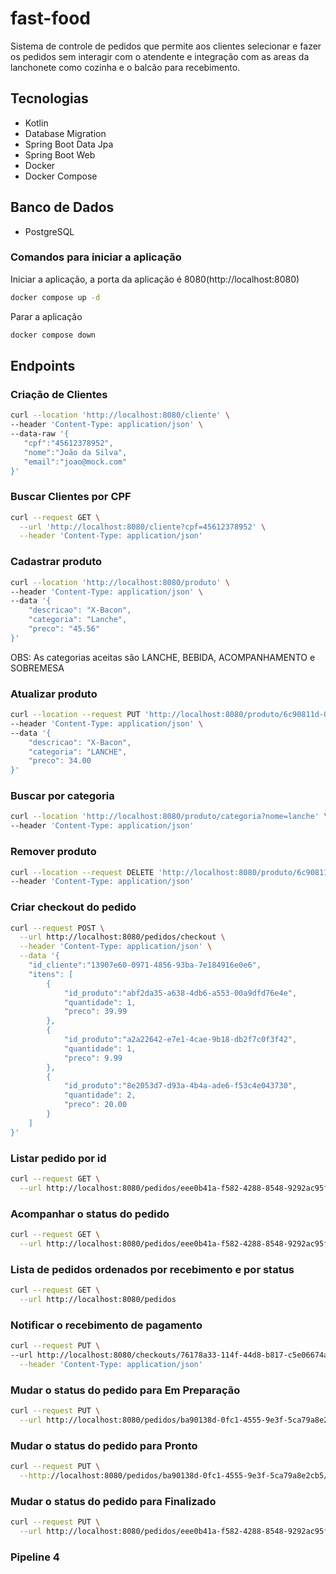 # fast-food
Sistema de controle de pedidos que permite aos clientes selecionar e fazer os pedidos sem interagir com o atendente e integração com as areas da lanchonete como cozinha e o balcão para recebimento.

## Tecnologias
* Kotlin
* Database Migration
* Spring Boot Data Jpa
* Spring Boot Web
* Docker
* Docker Compose

## Banco de Dados
* PostgreSQL

### Comandos para iniciar a aplicação
Iniciar a aplicação, a porta da aplicação é 8080(http://localhost:8080)
```bash
docker compose up -d
```
Parar a aplicação
```bash
docker compose down
```

## Endpoints
### Criação de Clientes
 ```bash
 curl --location 'http://localhost:8080/cliente' \
--header 'Content-Type: application/json' \
--data-raw '{
    "cpf":"45612378952",
    "nome":"João da Silva",
    "email":"joao@mock.com"
}'
```

### Buscar Clientes por CPF
```bash
curl --request GET \
  --url 'http://localhost:8080/cliente?cpf=45612378952' \
  --header 'Content-Type: application/json'
```
### Cadastrar produto
```bash
curl --location 'http://localhost:8080/produto' \
--header 'Content-Type: application/json' \
--data '{
    "descricao": "X-Bacon",
    "categoria": "Lanche",
    "preco": "45.56"
}'
```
OBS: As categorias aceitas são LANCHE, BEBIDA, ACOMPANHAMENTO e SOBREMESA

### Atualizar produto
```bash
curl --location --request PUT 'http://localhost:8080/produto/6c90811d-08ca-4116-a900-5a6f420ac1c1' \
--header 'Content-Type: application/json' \
--data '{    
    "descricao": "X-Bacon",
    "categoria": "LANCHE",
    "preco": 34.00
}'
```

### Buscar por categoria
```bash
curl --location 'http://localhost:8080/produto/categoria?nome=lanche' \
--header 'Content-Type: application/json'
```

### Remover produto
```bash
curl --location --request DELETE 'http://localhost:8080/produto/6c90811d-08ca-4116-a900-5a6f420ac1c1' \
--header 'Content-Type: application/json'
```

### Criar checkout do pedido
```bash 
curl --request POST \
  --url http://localhost:8080/pedidos/checkout \
  --header 'Content-Type: application/json' \
  --data '{
	"id_cliente":"13907e60-0971-4856-93ba-7e184916e0e6",
	"itens": [
		{
			"id_produto":"abf2da35-a638-4db6-a553-00a9dfd76e4e",
			"quantidade": 1,
			"preco": 39.99
		},
		{
			"id_produto":"a2a22642-e7e1-4cae-9b18-db2f7c0f3f42",
			"quantidade": 1,
			"preco": 9.99
		},
		{
			"id_produto":"8e2053d7-d93a-4b4a-ade6-f53c4e043730",
			"quantidade": 2,
			"preco": 20.00
		}
	]
}'
```

### Listar pedido por id
```bash 
curl --request GET \
  --url http://localhost:8080/pedidos/eee0b41a-f582-4288-8548-9292ac95f2ec
```

### Acompanhar o status do pedido
```bash 
curl --request GET \
  --url http://localhost:8080/pedidos/eee0b41a-f582-4288-8548-9292ac95f2ec
```

### Lista de pedidos ordenados por recebimento e por status
```bash 
curl --request GET \
  --url http://localhost:8080/pedidos
```

### Notificar o recebimento de pagamento
```bash
curl --request PUT \
--url http://localhost:8080/checkouts/76178a33-114f-44d8-b817-c5e06674a0ac/webhook/pagar \
  --header 'Content-Type: application/json'
```

### Mudar o status do pedido para Em Preparação
```bash
curl --request PUT \
  --url http://localhost:8080/pedidos/ba90138d-0fc1-4555-9e3f-5ca79a8e2cb5/mudar-status/preparacao
```

### Mudar o status do pedido para Pronto
```bash
curl --request PUT \
  --http://localhost:8080/pedidos/ba90138d-0fc1-4555-9e3f-5ca79a8e2cb5/mudar-status/pronto
```

### Mudar o status do pedido para Finalizado
```bash
curl --request PUT \
  --url http://localhost:8080/pedidos/eee0b41a-f582-4288-8548-9292ac95f2ec/mudar-status/confirmar-entrega
```

### Pipeline 4



